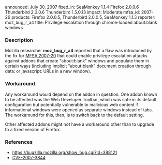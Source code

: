announced: July 30, 2007
fixed_in: SeaMonkey 1.1.4
          Firefox 2.0.0.6
          Thunderbird 2.0.0.6
          Thunderbird 1.5.0.13
impact: Moderate
mfsa_id: 2007-26
products: Firefox 2.0.0.5, Thunderbird 2.0.0.5, SeaMonkey 1.1.3
reporter: moz_bug_r_a4
title: Privilege escalation through chrome-loaded about:blank windows

<h3>Description</h3>

<p>Mozilla researcher <strong>moz_bug_r_a4</strong> reported that a flaw was
introduced by the fix for <a href="mfsa2007-20.html">MFSA 2007-20</a> that
could enable privilege escalation attacks against addons that create
"about:blank" windows and populate them in certain ways (including
implicit "about:blank" document creation through data: or javascript:
URLs in a new window).</p>


<h3>Workaround</h3>

<p>Any workaround would depend on the addon in question. One addon known to be
affected was the Web Developer Toolbar, which was safe in its default
configuration but potentially vulnerable to malicious web content if
informational windows were opened as separate windows instead of tabs.
The workaround for this, then, is to switch back to the default setting.</p>

<p>Other affected addons might not have a workaround other than to upgrade
to a fixed version of Firefox.</p>


<h3>References</h3>

<ul>
<li><a href="https://bugzilla.mozilla.org/show_bug.cgi?id=388121">
https://bugzilla.mozilla.org/show_bug.cgi?id=388121</a></li>

<li><a class="ex-ref" href="http://nvd.nist.gov/nvd.cfm?cvename=CVE-2007-3844">CVE-2007-3844</a></li>
</ul>



